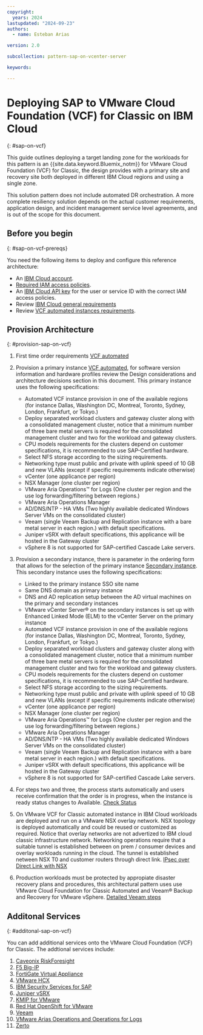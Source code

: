 ```yaml
---
copyright:
  years: 2024
lastupdated: "2024-09-23"
authors:
  - name: Esteban Arias

version: 2.0

subcollection: pattern-sap-on-vcenter-server

keywords:

---
```


# Deploying SAP to VMware Cloud Foundation (VCF) for Classic on IBM Cloud
{: #sap-on-vcf}

This guide outlines deploying a target landing zone for the workloads for this pattern is an {{site.data.keyword.Bluemix_notm}} for VMware Cloud Foundation (VCF) for Classic, the design provides with a primary site and recovery site both deployed in different IBM Cloud regions and using a single zone.

This solution pattern does not include automated DR orchestration. A more complete resiliency solution depends on the actual customer requirements, application design, and incident management service level agreements, and is out of the scope for this document.

## Before you begin
{: #sap-on-vcf-prereqs}

You need the following items to deploy and configure this reference architecture:

* An [IBM Cloud account](https://cloud.ibm.com/registration).
* [Required IAM access policies](https://github.com/terraform-ibm-modules/terraform-ibm-web-app-mzr-da/tree/main/solutions/e2e#required-iam-access-policies).
* An [IBM Cloud API key](https://cloud.ibm.com/docs/account?topic=account-userapikey&interface=ui) for the user or service ID with the correct IAM access policies.
* Review [IBM Cloud general requirements](https://cloud.ibm.com/docs/vmwaresolutions?topic=vmwaresolutions-signing_required_accounts)
* Review [VCF automated instances requirements](https://cloud.ibm.com/docs/vmwaresolutions?topic=vmwaresolutions-vc_orderinginstance-req).

## Provision Architecture
{: #provision-sap-on-vcf}

1. First time order requirements [VCF automated](https://cloud.ibm.com/docs/vmwaresolutions?topic=vmwaresolutions-completing_checklist)
2. Provision a primary instance [VCF automated](https://cloud.ibm.com/infrastructure/vmware-solutions/console/ordernew/dedicated/vcs_nsx_t), for software version information and hardware profiles review the Design considerations and architecture decisions section in this document. This primary instance uses the following specifications:
    - Automated VCF instance provision in one of the available regions (for instance Dallas, Washington DC, Montreal, Toronto, Sydney, London, Frankfurt, or Tokyo.)
    - Deploy separated workload clusters and gateway cluster along with a consolidated management cluster, notice that a minimum number of three bare metal servers is required for the consolidated management cluster and two for the workload and gateway clusters.
    - CPU models requirements for the clusters depend on customer specifications, it is recommended to use SAP-Certified hardware.
    - Select NFS storage according to the sizing requirements.
    - Networking type must public and private with uplink speed of 10 GB and new VLANs (except if specific requirements indicate otherwise)
    - vCenter (one applicance per region)
    - NSX Manager (one cluster per region)
    - VMware Aria Operations™ for Logs (One cluster per region and the use log forwarding/filtering between regions.)
    - VMware Aria Operations Manager
    - AD/DNS/NTP - HA VMs (Two highly available dedicated Windows Server VMs on the consolidated cluster)
    - Veeam (single Veeam Backup and Replication instance with a bare metal server in each region.) with default specifications.
    - Juniper vSRX with default specifications, this applicance will be hosted in the Gateway cluster
    - vSphere 8 is not supported for SAP-certified Cascade Lake servers.


3. Provision a secondary instance, there is parameter in the ordering form that allows for the selection of the primary instance [Secondary instance](https://cloud.ibm.com/docs/vmwaresolutions?topic=vmwaresolutions-vc_orderinginstance-procedure). This secondary instance uses the following specifications:
    - Linked to the primary instance SSO site name
    - Same DNS domain as primary instance
    - DNS and AD replication setup between the AD virtual machines on the primary and secondary instances
    - VMware vCenter Server® on the secondary instances is set up with Enhanced Linked Mode (ELM) to the vCenter Server on the primary instance
    - Automated VCF instance provision in one of the available regions (for instance Dallas, Washington DC, Montreal, Toronto, Sydney, London, Frankfurt, or Tokyo.)
    - Deploy separated workload clusters and gateway cluster along with a consolidated management cluster, notice that a minimum number of three bare metal servers is required for the consolidated management cluster and two for the workload and gateway clusters.
    - CPU models requirements for the clusters depend on customer specifications, it is recommended to use SAP-Certified hardware.
    - Select NFS storage according to the sizing requirements.
    - Networking type must public and private with uplink speed of 10 GB and new VLANs (except if specific requirements indicate otherwise)
    - vCenter (one applicance per region)
    - NSX Manager (one cluster per region)
    - VMware Aria Operations™ for Logs (One cluster per region and the use log forwarding/filtering between regions.)
    - VMware Aria Operations Manager
    - AD/DNS/NTP - HA VMs (Two highly available dedicated Windows Server VMs on the consolidated cluster)
    - Veeam (single Veeam Backup and Replication instance with a bare metal server in each region.) with default specifications.
    - Juniper vSRX with default specifications, this applicance will be hosted in the Gateway cluster
    - vSphere 8 is not supported for SAP-certified Cascade Lake servers.

4. For steps two and three, the process starts automatically and users receive confirmation that the order is in progress, when the instance is ready status changes to Available. [Check Status](https://cloud.ibm.com/docs/vmwaresolutions?topic=vmwaresolutions-vc_orderinginstance-procedure)

5. On VMware VCF for Classic automated instance in IBM Cloud workloads are deployed and run on a VMware NSX overlay network. NSX topology is deployed automatically and could be reused or customized as required. Notice that overlay networks are not advertized to IBM cloud classic infrastructure network. Networking operations require that a suitable tunnel is established between on prem / consumer devices and overlay workloads running in the cloud. The tunnel is established netween NSX T0 and customer routers through direct link. [IPsec over Direct Link with NSX](https://cloud.ibm.com/docs/vmwaresolutions?topic=vmwaresolutions-arch-pattern-nsx-t-direct-link-ipsec)

6. Production workloads must be protected by appropiate disaster recovery plans and procedures, this architectural pattern uses use VMware Cloud Foundation for Classic Automated and Veeam® Backup and Recovery for VMware vSphere. [Detailed Veeam steps](https://cloud.ibm.com/docs/vmwaresolutions?topic=vmwaresolutions-veeam-cr-sa-overview)

## Additonal Services
{: #additonal-sap-on-vcf}

You can add additional services onto the VMware Cloud Foundation (VCF) for Classic.  The addtional services include:

1. [Caveonix RiskForesight](https://cloud.ibm.com/docs/vmwaresolutions?topic=vmwaresolutions-caveonix_considerations)
2. [F5 Big-IP](https://cloud.ibm.com/docs/vmwaresolutions?topic=vmwaresolutions-f5_considerations)
3. [FortiGate Virtual Appliance](https://cloud.ibm.com/docs/vmwaresolutions?topic=vmwaresolutions-fortinetvm_considerations)
4. [VMware HCX](https://cloud.ibm.com/docs/vmwaresolutions?topic=vmwaresolutions-hcx_considerations)
5. [IBM Security Services for SAP](https://cloud.ibm.com/docs/vmwaresolutions?topic=vmwaresolutions-managing-ss-sap)
6. [Juniper vSRX](https://cloud.ibm.com/docs/vmwaresolutions?topic=vmwaresolutions-juniper-overview)
7. [KMIP for VMware](https://cloud.ibm.com/docs/vmwaresolutions?topic=vmwaresolutions-kmip_standalone_considerations)
8. [Red Hat OpenShift for VMware](https://cloud.ibm.com/docs/vmwaresolutions?topic=vmwaresolutions-ocp_overview)
9. [Veeam](https://cloud.ibm.com/docs/vmwaresolutions?topic=vmwaresolutions-veeamvm_overview)
10. [VMware Arias Operations and Operations for Logs](https://cloud.ibm.com/docs/vmwaresolutions?topic=vmwaresolutions-vrops_overview)
11. [Zerto](https://cloud.ibm.com/docs/vmwaresolutions?topic=vmwaresolutions-addingzertodr)
